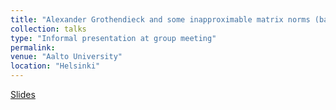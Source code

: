 ```yaml
---
title: "Alexander Grothendieck and some inapproximable matrix norms (based on work by Noga Alon and Assaf Naor)."
collection: talks
type: "Informal presentation at group meeting"
permalink: 
venue: "Aalto University"
location: "Helsinki"
---
```


[Slides](/files/grothendieck.pdf)
